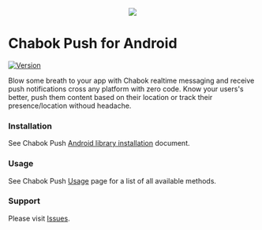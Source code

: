 <p align="center"> 
  <img src="https://github.com/chabokpush/chabok-assets/blob/master/sdk-logo/Android.svg">
</p>

# Chabok Push for Android
[![Version](https://img.shields.io/bintray/v/chabok/chabok-repo/com.adpdigital.push.svg)](https://bintray.com/chabok/chabok-repo/com.adpdigital.push)

Blow some breath to your app with Chabok realtime messaging and receive push notifications cross any platform with zero code.
Know your users's better, push them content based on their location or track their presence/location withoud headache.


### Installation
See Chabok Push [Android library installation](http://doc.chabokpush.com/android/gradle-setup.html) document.


### Usage
See Chabok Push [Usage](http://doc.chabokpush.com/android/application-class.html) page for a list of all available methods.


### Support
Please visit [Issues](https://github.com/chabokpush/chabok-client-android/issues).
